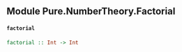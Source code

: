 ## Module Pure.NumberTheory.Factorial

#### `factorial`

``` purescript
factorial :: Int -> Int
```


